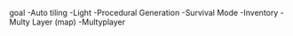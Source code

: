goal
	-Auto tiling
	-Light
	-Procedural Generation
	-Survival Mode
	-Inventory
	-Multy Layer (map)
	-Multyplayer